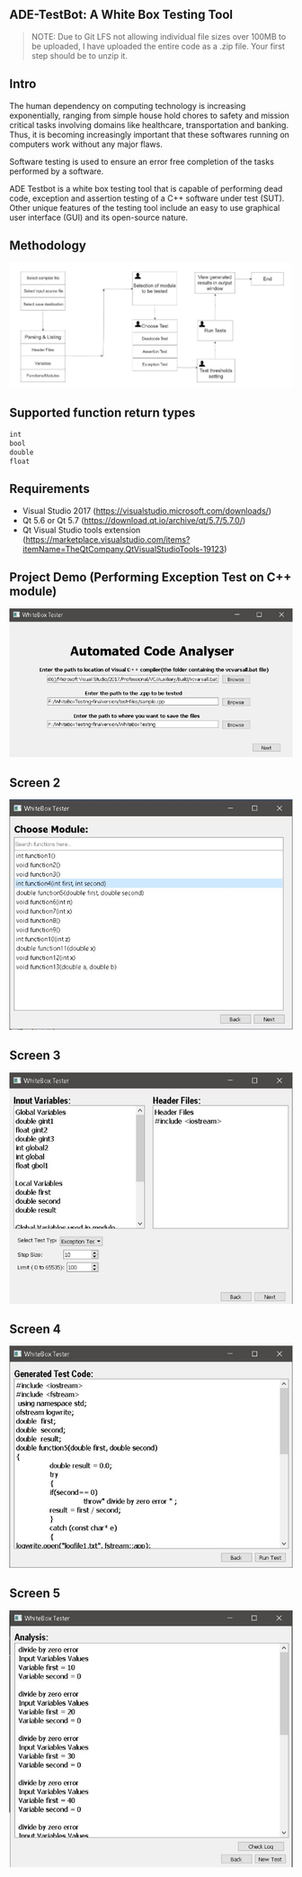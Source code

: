 ## ADE-TestBot: A White Box Testing Tool

> NOTE: Due to Git LFS not allowing individual file sizes over 100MB to be uploaded, I have uploaded the entire code as a .zip file. Your first step should be to unzip it.

## Intro
The human dependency on computing technology is increasing exponentially, ranging
from simple house hold chores to safety and mission critical tasks involving domains
like healthcare, transportation and banking. Thus, it is becoming increasingly important
that these softwares running on computers work without any major flaws.

Software testing is used to ensure an error free completion of the tasks performed by a software.

ADE Testbot is a white box testing tool that is capable of performing dead code, exception and assertion testing of a C++ software under
test (SUT). Other unique features of the testing tool include an easy to use graphical user interface (GUI) and its open-source nature.

## Methodology
![Methodology](README-assets/snap-100.png)
## Supported function return types
```
int
bool
double
float
```
## Requirements
- Visual Studio 2017 (https://visualstudio.microsoft.com/downloads/)  
- Qt 5.6 or Qt 5.7 (https://download.qt.io/archive/qt/5.7/5.7.0/)
- Qt Visual Studio tools extension (https://marketplace.visualstudio.com/items?itemName=TheQtCompany.QtVisualStudioTools-19123)
## Project Demo (Performing Exception Test on C++ module)
![xx](README-assets/snap-1.png)
## Screen 2
![xx](README-assets/snap-2.png)
## Screen 3
![xx](README-assets/snap-3.png)
## Screen 4
![xx](README-assets/snap-4.png)
## Screen 5
![xx](README-assets/snap-5.png)


